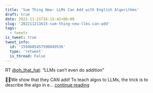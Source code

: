 ```yaml
---
title: 'Sum Thing New: LLMs Can Add with English Algorithms'
draft: true
date: 2022-11-21T16:15:42+00:00
slug: '202211211615-sum-thing-new-llms-can-add'
tags:
  - tweets
is_tweet: true
tweet_info:
  id: '1594605457590849536'
  type: 'retweet'
  is_thread: False
---
```




RT [@oh_that_hat](https://x.com/oh_that_hat): “LLMs can’t even do addition”

📄🚨We show that they CAN add! To teach algos to LLMs, the trick is to describe the algo in e… [continue reading](https://x.com/sytelus/status/1594605457590849536)
